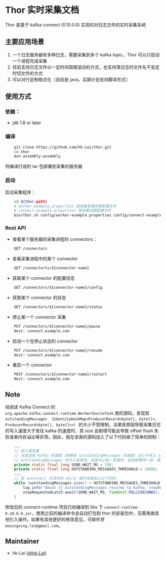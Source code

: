 # Thor 实时采集文档

Thor 是基于 kafka-connect (0.10.0.0) 实现的对日志文件的实时采集系统

## 主要应用场景

1. 一个日志服务器有多种日志，需要采集到多个 kafka topic，Thor 可以只启动一个进程完成采集
2. 目前支持日志文件以一定时间周期滚动的方式，也支持落日志时文件名不变定时切文件的方式
3. 可以对行定制格式化（目前是 java，后期计划支持脚本形式）

## 使用方式

### 依赖：

+ jdk 1.8 or later

### 编译

```bash
    git clone https://github.com/hk-Lei/thor.git
    cd thor
    mvn assembly:assembly
```

将编译打成的 tar 包部署到采集的服务器

### 启动

启动采集程序：

```bash
    cd ${thor.path}
    # worker-example.properties 是采集管理进程配置文件
    # connect-example.properties 是采集线程配置文件
    bin/thor.sh config/worker-example.properties config/connect-example.properties &
```
    
### Rest API

+ 查看某个服务器的采集进程的 connectors：
```rest
    GET /connectors
```
+ 查看采集进程中的某个 connector
```rest
    GET /connectorts/${connector-name}
```
+ 获取某个 connector 的配置信息
```rest
    GET /connectors/${connector-name}/config
```
+ 获取某个 connector 的状态
```rest
    GET /connectors/${connector-name}/status
```
+ 停止某一个 connector 采集
```rest
    PUT /connectors/${connector-name}/pause
    Host: connect.example.com
```
+ 启动一个在停止状态的 connector
```rest
    PUT /connectors/${connector-name}/resume
    Host: connect.example.com
```
+ 重启一个 connector 
```rest
    POST /connectors/${connector-name}/restart
    Host: connect.example.com
```

## Note

经阅读 Kafka Connect 的 `org.apache.kafka.connect.runtime.WorkerSourceTask` 类的源码，发现其 `outstandingMessages （IdentityHashMap<ProducerRecord<byte[], byte[]>, ProducerRecord<byte[], byte[]>>）` 的大小不受限制，当某些原因导致采集日志的写入速度大于发往 kafka 的速度时，其 size 会剧增可能会导致 offset flush 失败或者内存溢出等异常。因此，我在该类的源码加入了以下代码做了简单的控制：

```java
    ...
    // 加入类变量
    // 当发送到 Kafka 的速度（即删除 outstandingMessages 的速度）远小于写入 outstandingMessages 速度时，
    // outstandingMessages 的大小会累加，当其大小到一定值时，此线程等待一会，使 outstandingMessages 被删除一些
    private static final long SEND_WAIT_MS = 100;
    private static final long OUTSTANDING_MESSAGES_THRESHOLD = 10000;
    ...
    // 在 execute() 方法中的 while 循环末尾加入以下代码：
    while (outstandingMessages.size() > OUTSTANDING_MESSAGES_THRESHOLD) {
        log.info("About {} outstandingMessages records to Kafka, stopRequestedLatch.await({}ms)", outstandingMessages.size(), SEND_WAIT_MS);
        stopRequestedLatch.await(SEND_WAIT_MS, TimeUnit.MILLISECONDS);
    }
```

修改后的 connect-runtime 项目已经编译到 libs 下 `connect-runtime-0.10.0.0.jar`，使用之前的编译命令会自动打包到 thor 的安装包中，无需再做其他引入操作。如果有其他更好的修改意见，可邮件至 `moxingxing.lei@gmail.com`。 

## Maintainer

* hk-Lei ([@hk-Lei](moxingxing.lei@gmail.com))
